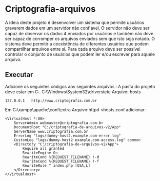 # Criptografia-arquivos
A ideia deste projeto é desenvolver um sistema que permite usuários gravarem dados em um servidor não conﬁável. O servidor não deve ser capaz de observar os dados 4 enviados por usuários e também não deve ser capaz de corromper os arquivos enviados sem que isto seja notado. O sistema deve permitir a coexistência de diferentes usuários que podem compartilhar arquivos entre si. Para cada arquivo deve ser possível controlar o conjunto de usuários que podem ler e/ou escrever para aquele arquivo.

## Executar
Adicione os seguintes códigos aos seguintes arquivos : A pasta do projeto deve estar em C:. C:\Windows\System32\drivers\etc Arquivo: hosts 


    127.0.0.1	http://www.criptografia.com.br

Em C:\xampp\apache\conf\extra Arquivo:httpd-vhosts.conf
adicionar:



    <VirtualHost *:80>
        ServerAdmin webmaster@criptografia.com.br
        DocumentRoot "C:/criptografia-de-arquivos-v2/App"
        ServerName www.criptografia.com.br
        ErrorLog "logs/dummy-host2.example.com-error.log"
        CustomLog "logs/dummy-host2.example.com-access.log" common
        <Directory "C:/criptografia-de-arquivos-v2/App">
            Require all granted
            RewriteEngine On
            RewriteCond %{REQUEST_FILENAME} !-d
            RewriteCond %{REQUEST_FILENAME} !-f
            RewriteRule ^ index.php [QSA,L]
        </Directory>
    </VirtualHost>

